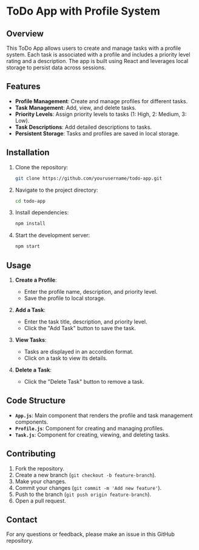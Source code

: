 # ToDo App with Profile System

## Overview

This ToDo App allows users to create and manage tasks with a profile system. Each task is associated with a profile and includes a priority level rating and a description. The app is built using React and leverages local storage to persist data across sessions.

## Features

- **Profile Management**: Create and manage profiles for different tasks.
- **Task Management**: Add, view, and delete tasks.
- **Priority Levels**: Assign priority levels to tasks (1: High, 2: Medium, 3: Low).
- **Task Descriptions**: Add detailed descriptions to tasks.
- **Persistent Storage**: Tasks and profiles are saved in local storage.

## Installation

1. Clone the repository:
    ```bash
    git clone https://github.com/yourusername/todo-app.git
    ```
2. Navigate to the project directory:
    ```bash
    cd todo-app
    ```
3. Install dependencies:
    ```bash
    npm install
    ```
4. Start the development server:
    ```bash
    npm start
    ```

## Usage

1. **Create a Profile**:
    - Enter the profile name, description, and priority level.
    - Save the profile to local storage.

2. **Add a Task**:
    - Enter the task title, description, and priority level.
    - Click the "Add Task" button to save the task.

3. **View Tasks**:
    - Tasks are displayed in an accordion format.
    - Click on a task to view its details.

4. **Delete a Task**:
    - Click the "Delete Task" button to remove a task.

## Code Structure

- **`App.js`**: Main component that renders the profile and task management components.
- **`Profile.js`**: Component for creating and managing profiles.
- **`Task.js`**: Component for creating, viewing, and deleting tasks.

## Contributing

1. Fork the repository.
2. Create a new branch (`git checkout -b feature-branch`).
3. Make your changes.
4. Commit your changes (`git commit -m 'Add new feature'`).
5. Push to the branch (`git push origin feature-branch`).
6. Open a pull request.

## Contact

For any questions or feedback, please make an issue in this GitHub repository.